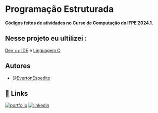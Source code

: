 


# Programação Estruturada 

**Códigos feitos de atividades no Curso de Computação do IFPE 2024.1.**


## Nesse projeto eu ultilizei :

[Dev ++ IDE](https://www.bloodshed.net/) e [Linguagem C](https://pt.wikipedia.org/wiki/C_(linguagem_de_programa%C3%A7%C3%A3o))


## Autores

- [@EvertonEspedito](https://github.com/EvertonEspedito)



## 🔗 Links
[![portfolio](https://img.shields.io/badge/my_portfolio-000?style=for-the-badge&logo=ko-fi&logoColor=white)]()
[![linkedin](https://img.shields.io/badge/linkedin-0A66C2?style=for-the-badge&logo=linkedin&logoColor=white)](https://www.linkedin.com/in/everton-santos-3062071a3/)
